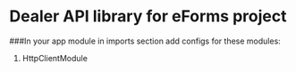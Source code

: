 # Dealer API library for eForms project
###In your app module in imports section add configs for these modules:
1. HttpClientModule
